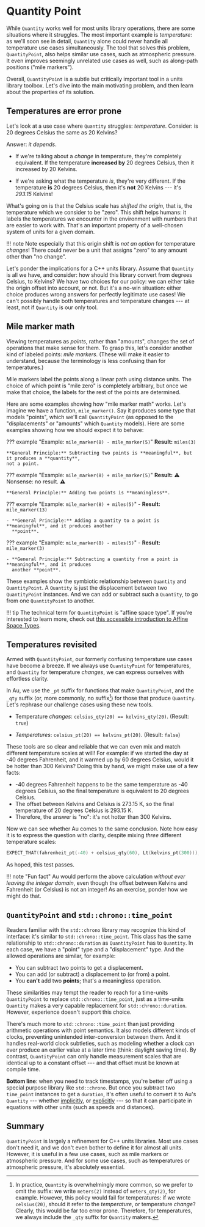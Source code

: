 # Quantity Point

While `Quantity` works well for most units library operations, there are some situations where it
struggles.  The most important example is _temperature_: as we'll soon see in detail, `Quantity`
alone could never handle all temperature use cases simultaneously.  The tool that solves this
problem, `QuantityPoint`, also helps similar use cases, such as atmospheric pressure.  It even
improves seemingly unrelated use cases as well, such as along-path positions ("mile markers").

Overall, `QuantityPoint` is a subtle but critically important tool in a units library toolbox.
Let's dive into the main motivating problem, and then learn about the properties of its solution.

## Temperatures are error prone

Let's look at a use case where `Quantity` struggles: _temperature_.  Consider: is 20 degrees Celsius
the same as 20 Kelvins?

Answer: _it depends_.

- If we're talking about a _change_ in temperature, they're completely equivalent.  If the
  temperature **increased by** 20 degrees Celsius, then it increased by 20 Kelvins.

- If we're asking what the temperature _is_, they're very different.  If the temperature **is** 20
  degrees Celsius, then it's **not** 20 Kelvins --- it's _293.15_ Kelvins!

What's going on is that the Celsius scale has _shifted the origin_, that is, the temperature which
we consider to be "zero".  This shift helps humans: it labels the temperatures we encounter in the
environment with numbers that are easier to work with.  That's an important property of
a well-chosen system of units for a given domain.

!!! note
    Note especially that this origin shift is _not an option_ for temperature _changes_!  There
    could never be a unit that assigns "zero" to any amount other than "no change".

Let's ponder the implications for a C++ units library.  Assume that `Quantity` is all we have, and
consider: how should this library convert from degrees Celsius, to Kelvins?  We have two choices for
our policy: we can either take the origin offset into account, or not.  But it's a no-win situation:
either choice produces wrong answers for perfectly legitimate use cases!  We can't possibly handle
both temperatures and temperature changes --- at least, not if `Quantity` is our only tool.

## Mile marker math

Viewing temperatures as _points_, rather than "amounts", changes the set of operations that make
sense for them.  To grasp this, let's consider another kind of labeled points: _mile markers_.
(These will make it easier to understand, because the terminology is less confusing than for
temperatures.)

Mile markers label the points along a linear path using distance units.  The choice of which point
is "mile zero" is completely arbitrary, but once we make that choice, the labels for the rest of the
points are determined.

Here are some examples showing how "mile marker math" works.  Let's imagine we have a function,
`mile_marker()`.  Say it produces some type that models "points", which we'll call `QuantityPoint`
(as opposed to the "displacements" or "amounts" which `Quantity` models).  Here are some examples
showing how we should expect it to behave:

??? example "Example: `mile_marker(8) - mile_marker(5)`"
    **Result:** `miles(3)`

    **General Principle:** Subtracting two points is **meaningful**, but it produces a **quantity**,
    not a point.

??? example "Example: `mile_marker(8) + mile_marker(5)`"
    **Result:** :warning: Nonsense: no result. :warning:

    **General Principle:** Adding two points is **meaningless**.

??? example "Example: `mile_marker(8) + miles(5)`"
    - **Result:** `mile_marker(13)`

    - **General Principle:** Adding a quantity to a point is **meaningful**, and it produces another
      **point**.

??? example "Example: `mile_marker(8) - miles(5)`"
    - **Result:** `mile_marker(3)`

    - **General Principle:** Subtracting a quantity from a point is **meaningful**, and it produces
      another **point**.

These examples show the symbiotic relationship between `Quantity` and `QuantityPoint`.  A `Quantity`
is just the displacement between two `QuantityPoint` instances.  And we can add or subtract such
a `Quantity`, to go from one `QuantityPoint` to another.

!!! tip
    The technical term for `QuantityPoint` is "affine space type".  If you're interested to learn
    more, check out [this accessible introduction to Affine Space
    Types](http://videocortex.io/2018/Affine-Space-Types/).

## Temperatures revisited

Armed with `QuantityPoint`, our formerly confusing temperature use cases have become a breeze.  If
we always use `QuantityPoint` for temperatures, and `Quantity` for temperature _changes_, we can
express ourselves with effortless clarity.

In Au, we use the `_pt` suffix for functions that make `QuantityPoint`, and the `_qty` suffix (or,
more commonly, no suffix[^1]) for those that produce `Quantity`.  Let's rephrase our challenge cases
using these new tools.

[^1]: In practice, `Quantity` is overwhelmingly more common, so we prefer to omit the suffix: we
write `meters(2)` instead of `meters_qty(2)`, for example.  However, this policy would fail for
temperatures: if we wrote `celsius(20)`, should it refer to the _temperature_, or temperature
_change_?  Clearly, this would be far too error prone.  Therefore, for temperatures, we always
include the `_qty` suffix for `Quantity` makers.

- Temperature _changes_: `celsius_qty(20) == kelvins_qty(20)`.  (Result: `true`)

- _Temperatures_: `celsius_pt(20) == kelvins_pt(20)`.  (Result: `false`)

These tools are so clear and reliable that we can even mix and match different temperature scales at
will!  For example: if we started the day at -40 degrees Fahrenheit, and it warmed up by 60 degrees
Celsius, would it be hotter than 300 Kelvins?  Doing this by hand, we might make use of a few facts:

- -40 degrees Fahrenheit happens to be the same temperature as -40 degrees Celsius, so the final
  temperature is equivalent to 20 degrees Celsius.
- The offset between Kelvins and Celsius is 273.15 K, so the final temperature of 20 degrees Celsius
  is 293.15 K.
- Therefore, the answer is "no": it's not hotter than 300 Kelvins.

Now we can see whether Au comes to the same conclusion.  Note how easy it is to express the question
with clarity, despite mixing _three_ different temperature scales:

```cpp
EXPECT_THAT(fahrenheit_pt(-40) + celsius_qty(60), Lt(kelvins_pt(300)));
```

As hoped, this test passes.

!!! note "Fun fact"
    Au would perform the above calculation _without ever leaving the integer domain_, even though
    the offset between Kelvins and Fahrenheit (or Celsius) is not an integer!  As an exercise,
    ponder how we might do that.

## `QuantityPoint` and `std::chrono::time_point`

Readers familiar with the `std::chrono` library may recognize this kind of interface: it's similar
to `std::chrono::time_point`.  This class has the same relationship to `std::chrono::duration` as
`QuantityPoint` has to `Quantity`. In each case, we have a "point" type and a "displacement" type.
And the allowed operations are similar, for example:

- You can subtract two points to get a displacement.
- You can add (or subtract) a displacement to (or from) a point.
- You **can't** add two **points**; that's a meaningless operation.

These similarities may tempt the reader to reach for a time-units `QuantityPoint` to replace
`std::chrono::time_point`, just as a time-units `Quantity` makes a very capable replacement for
`std::chrono::duration`.  However, experience doesn't support this choice.

There's much more to `std::chrono::time_point` than just providing arithmetic operations with point
semantics.  It also models different kinds of clocks, preventing unintended inter-conversion between
them.  And it handles real-world clock subtleties, such as modeling whether a clock can ever produce
an earlier value at a later time (think: daylight saving time).  By contrast, `QuantityPoint` can
only handle measurement scales that are identical up to a constant offset --- and that offset must
be known at compile time.

**Bottom line**: when you need to track timestamps, you're better off using a special purpose
library like `std::chrono`.  But once you subtract two `time_point` instances to get a `duration`,
it's often useful to convert it to Au's `Quantity` --- whether
[implicitly](../../reference/corresponding_quantity.md#chrono-duration), or
[explicitly](../../reference/corresponding_quantity.md#as-quantity) --- so that it can participate
in equations with other units (such as speeds and distances).

## Summary

`QuantityPoint` is largely a refinement for C++ units libraries.  Most use cases don't need it, and
we don't even bother to define it for almost all units.  However, it is useful in a few use cases,
such as mile markers or atmospheric pressure.  And for some use cases, such as temperatures or
atmospheric pressure, it's absolutely essential.

